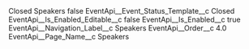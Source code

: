 <?xml version="1.0" encoding="UTF-8"?>
<CustomMetadata xmlns="http://soap.sforce.com/2006/04/metadata" xmlns:xsi="http://www.w3.org/2001/XMLSchema-instance" xmlns:xsd="http://www.w3.org/2001/XMLSchema">
    <label>Closed Speakers</label>
    <protected>false</protected>
    <values>
        <field>EventApi__Event_Status_Template__c</field>
        <value xsi:type="xsd:string">Closed</value>
    </values>
    <values>
        <field>EventApi__Is_Enabled_Editable__c</field>
        <value xsi:type="xsd:boolean">false</value>
    </values>
    <values>
        <field>EventApi__Is_Enabled__c</field>
        <value xsi:type="xsd:boolean">true</value>
    </values>
    <values>
        <field>EventApi__Navigation_Label__c</field>
        <value xsi:type="xsd:string">Speakers</value>
    </values>
    <values>
        <field>EventApi__Order__c</field>
        <value xsi:type="xsd:double">4.0</value>
    </values>
    <values>
        <field>EventApi__Page_Name__c</field>
        <value xsi:type="xsd:string">Speakers</value>
    </values>
</CustomMetadata>
